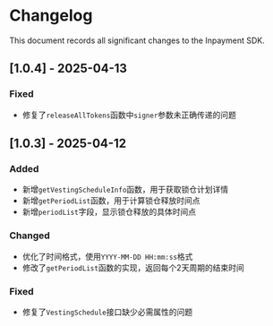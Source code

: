 # Changelog

This document records all significant changes to the Inpayment SDK.

## [1.0.4] - 2025-04-13

### Fixed

- 修复了`releaseAllTokens`函数中`signer`参数未正确传递的问题

## [1.0.3] - 2025-04-12

### Added

- 新增`getVestingScheduleInfo`函数，用于获取锁仓计划详情
- 新增`getPeriodList`函数，用于计算锁仓释放时间点
- 新增`periodList`字段，显示锁仓释放的具体时间点

### Changed

- 优化了时间格式，使用`YYYY-MM-DD HH:mm:ss`格式
- 修改了`getPeriodList`函数的实现，返回每个2天周期的结束时间

### Fixed

- 修复了`VestingSchedule`接口缺少必需属性的问题
